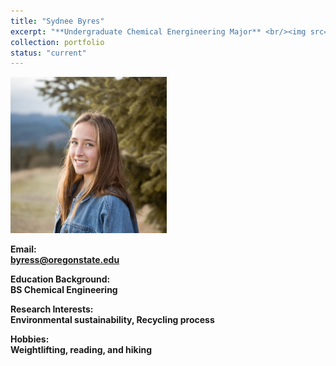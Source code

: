 ```yaml
---
title: "Sydnee Byres"
excerpt: "**Undergraduate Chemical Energineering Major** <br/><img src='/images/SydneeByres.jpeg' width='250' height='250'>"
collection: portfolio
status: "current"
---
```


<img src='/images/SydneeByres.jpeg' width='250' height='250'>

**Email:** <br/>
**byress@oregonstate.edu**

**Education Background:** <br/>
**BS Chemical Engineering** <br/>

**Research Interests:** <br/>
**Environmental sustainability, Recycling process**

**Hobbies:** <br/>
**Weightlifting, reading, and hiking**
